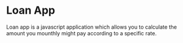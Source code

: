 # Loan App

Loan app is a javascript application which allows you to calculate the amount you mounthly might pay according to a specific rate.

